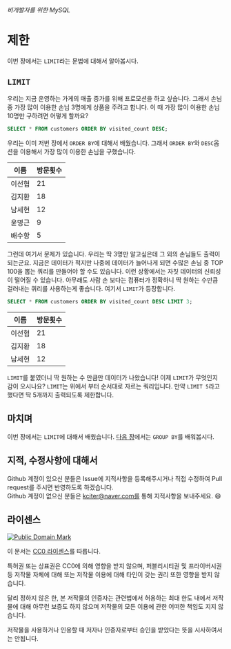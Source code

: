 ###### 비개발자를 위한 MySQL
# 제한

이번 장에서는 `LIMIT`라는 문법에 대해서 알아봅시다. 

## `LIMIT`
우리는 지금 운영하는 가게의 매출 증가를 위해 프로모션을 하고 싶습니다. 그래서 손님 중 가장 많이 이용한 손님 3명에게 상품을 주려고 합니다. 이 때 가장 많이 이용한 손님 10명만 구하려면 어떻게 할까요?

```sql
SELECT * FROM customers ORDER BY visited_count DESC;
```

우리는 이미 저번 장에서 `ORDER BY`에 대해서 배웠습니다. 그래서 `ORDER BY`와 `DESC`옵션을 이용해서 가장 많이 이용한 손님을 구했습니다.

|이름  |방문횟수|
|------|--------|
|이선협|21      |
|김지환|18      |
|남세현|12      |
|윤명근|9       |
|배수항|5       |

그런데 여기서 문제가 있습니다. 우리는 딱 3명만 알고싶은데 그 외의 손님들도 출력이 되는군요. 지금은 데이터가 적지만 나중에 데이터가 늘어나게 되면 수많은 손님 중 TOP 100을 뽑는 쿼리를 만들어야 할 수도 있습니다. 이런 상황에서는 자칫 데이터의 신뢰성이 떨어질 수 있습니다. 아무래도 사람 손 보다는 컴퓨터가 정확하니 딱 원하는 수만큼 걸러내는 쿼리를 사용하는게 좋습니다. 여기서 `LIMIT`가 등장합니다.

```sql
SELECT * FROM customers ORDER BY visited_count DESC LIMIT 3;
```

|이름  |방문횟수|
|------|--------|
|이선협|21      |
|김지환|18      |
|남세현|12      |

`LIMIT`를 붙였더니 딱 원하는 수 만큼만 데이터가 나왔습니다! 이제 `LIMIT`가 무엇인지 감이 오시나요? `LIMIT`는 위에서 부터 순서대로 자르는 쿼리입니다. 만약 `LIMIT 5`라고 했다면 딱 5개까지 출력되도록 제한합니다.

## 마치며
이번 장에서는 `LIMIT`에 대해서 배웠습니다. [다음 장](LIMIT.md)에서는 `GROUP BY`를 배워봅시다.

## 지적, 수정사항에 대해서
Github 계정이 있으신 분들은 Issue에 지적사항을 등록해주시거나 직접 수정하여 Pull request를 주시면 반영하도록 하겠습니다. <br>Github 계정이 없으신 분들은 kciter@naver.com를 통해 지적사항을 보내주세요. :smile:

## 라이센스
<a rel="license" href="http://creativecommons.org/publicdomain/mark/1.0/">
<img src="https://licensebuttons.net/p/mark/1.0/88x31.png" alt="Public Domain Mark" />
</a>

이 문서는 [CC0 라이센스](LICENSE)를 따릅니다.

특허권 또는 상표권은 CC0에 의해 영향을 받지 않으며, 퍼블리시티권 및 프라이버시권 등 저작물 자체에 대해 또는 저작물 이용에 대해 타인이 갖는 권리 또한 영향을 받지 않습니다.

달리 정하지 않은 한, 본 저작물의 인증자는 관련법에서 허용하는 최대 한도 내에서 저작물에 대해 아무런 보증도 하지 않으며 저작물의 모든 이용에 관한 어떠한 책임도 지지 않습니다.

저작물을 사용하거나 인용할 때 저자나 인증자로부터 승인을 받았다는 뜻을 시사하여서는 안됩니다.
